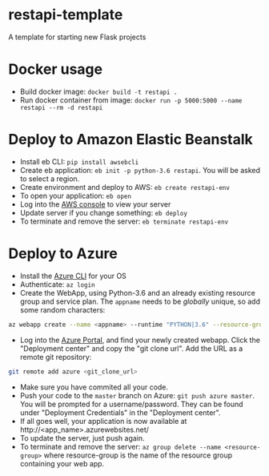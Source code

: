 # restapi-template
A template for starting new Flask projects

# Docker usage
- Build docker image: `docker build -t restapi .`
- Run docker container from image: `docker run -p 5000:5000 --name restapi --rm -d restapi`

# Deploy to Amazon Elastic Beanstalk
- Install eb CLI: `pip install awsebcli`
- Create eb application: `eb init -p python-3.6 restapi`. You will be asked to select a region.
- Create environment and deploy to AWS: `eb create restapi-env`
- To open your application: `eb open`
- Log into the [AWS console](https://console.aws.amazon.com/console/home) to view your server
- Update server if you change something: `eb deploy` 
- To terminate and remove the server: `eb terminate restapi-env`

# Deploy to Azure
- Install the [Azure CLI](https://docs.microsoft.com/en-us/cli/azure/install-azure-cli?view=azure-cli-latest) for your OS
- Authenticate: ```az login```
- Create the WebApp, using Python-3.6 and an already existing resource group and service plan. The `appname` needs to be _globally_ unique, so add some random characters:
```bash
az webapp create --name <appname> --runtime "PYTHON|3.6" --resource-group aic-webapp-testing --plan WebAppTestingPlan
```
- Log into the [Azure Portal](https://portal.azure.com/), and find your newly created webapp. Click the "Deployment center" and copy the "git clone url". Add the URL as a remote git repository:
```bash
git remote add azure <git_clone_url>
```
- Make sure you have commited all your code.
- Push your code to the `master` branch on Azure: `git push azure master`. You will be prompted for a username/password. They can be found under "Deployment Credentials" in the "Deployment center".
- If all goes well, your application is now available at http://<app_name>.azurewebsites.net/
- To update the server, just push again.
- To terminate and remove the server: ```az group delete --name <resource-group>``` where resource-group is the name of the resource group containing your web app.
 
